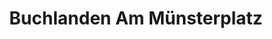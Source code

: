 ---
title: "Buchlanden Am Münsterplatz"
url: /bramsche/buchlanden-am-muensterplatz/
shop: Bücher
---